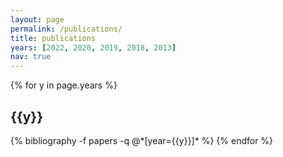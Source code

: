 ```yaml
---
layout: page
permalink: /publications/
title: publications
years: [2022, 2020, 2019, 2018, 2013]
nav: true
---
```


<div class="publications">

{% for y in page.years %}
  <h2 class="year">{{y}}</h2>
  {% bibliography -f papers -q @*[year={{y}}]* %}
{% endfor %}

</div>
